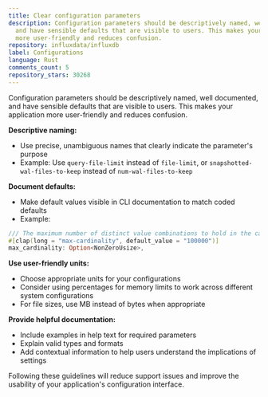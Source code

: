 ```yaml
---
title: Clear configuration parameters
description: Configuration parameters should be descriptively named, well documented,
  and have sensible defaults that are visible to users. This makes your application
  more user-friendly and reduces confusion.
repository: influxdata/influxdb
label: Configurations
language: Rust
comments_count: 5
repository_stars: 30268
---
```


Configuration parameters should be descriptively named, well documented, and have sensible defaults that are visible to users. This makes your application more user-friendly and reduces confusion.

**Descriptive naming:**
- Use precise, unambiguous names that clearly indicate the parameter's purpose
- Example: Use `query-file-limit` instead of `file-limit`, or `snapshotted-wal-files-to-keep` instead of `num-wal-files-to-keep`

**Document defaults:**
- Make default values visible in CLI documentation to match coded defaults
- Example:
```rust
/// The maximum number of distinct value combinations to hold in the cache
#[clap(long = "max-cardinality", default_value = "100000")]
max_cardinality: Option<NonZeroUsize>,
```

**Use user-friendly units:**
- Choose appropriate units for your configurations
- Consider using percentages for memory limits to work across different system configurations
- For file sizes, use MB instead of bytes when appropriate

**Provide helpful documentation:**
- Include examples in help text for required parameters
- Explain valid types and formats
- Add contextual information to help users understand the implications of settings

Following these guidelines will reduce support issues and improve the usability of your application's configuration interface.